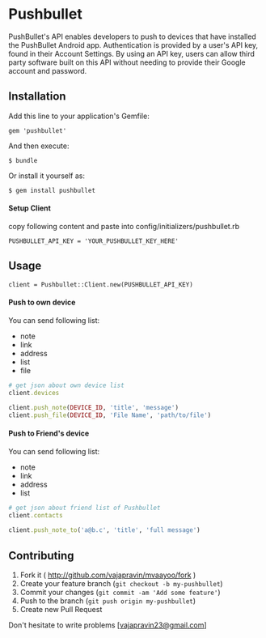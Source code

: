 # Pushbullet
PushBullet's API enables developers to push to devices that have installed the PushBullet Android app. Authentication is provided by a user's API key, found in their Account Settings. By using an API key, users can allow third party software built on this API without needing to provide their Google account and password.

## Installation

Add this line to your application's Gemfile:

    gem 'pushbullet'

And then execute:

    $ bundle

Or install it yourself as:

    $ gem install pushbullet

#### Setup Client

copy following content and paste into config/initializers/pushbullet.rb
	
	PUSHBULLET_API_KEY = 'YOUR_PUSHBULLET_KEY_HERE'

## Usage

	client = Pushbullet::Client.new(PUSHBULLET_API_KEY)

#### Push to own device

You can send following list:
- note
- link
- address
- list
- file


```ruby
# get json about own device list
client.devices

client.push_note(DEVICE_ID, 'title', 'message')
client.push_file(DEVICE_ID, 'File Name', 'path/to/file')
```

#### Push to Friend's device

You can send following list:
- note
- link
- address
- list

```ruby
# get json about friend list of Pushbullet
client.contacts
	
client.push_note_to('a@b.c', 'title', 'full message')
```
## Contributing

1. Fork it ( http://github.com/vajapravin/mvaayoo/fork )
2. Create your feature branch (`git checkout -b my-pushbullet`)
3. Commit your changes (`git commit -am 'Add some feature'`)
4. Push to the branch (`git push origin my-pushbullet`)
5. Create new Pull Request

Don't hesitate to write problems [vajapravin23@gmail.com]